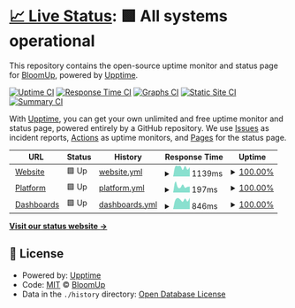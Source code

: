 # [📈 Live Status](https://status.bloomup.org): <!--live status--> **🟩 All systems operational**

This repository contains the open-source uptime monitor and status page for [BloomUp](http://www.bloomup.org), powered by [Upptime](https://github.com/upptime/upptime).

[![Uptime CI](https://github.com/bloomuporg/upptime/workflows/Uptime%20CI/badge.svg)](https://github.com/bloomuporg/upptime/actions?query=workflow%3A%22Uptime+CI%22)
[![Response Time CI](https://github.com/bloomuporg/upptime/workflows/Response%20Time%20CI/badge.svg)](https://github.com/bloomuporg/upptime/actions?query=workflow%3A%22Response+Time+CI%22)
[![Graphs CI](https://github.com/bloomuporg/upptime/workflows/Graphs%20CI/badge.svg)](https://github.com/bloomuporg/upptime/actions?query=workflow%3A%22Graphs+CI%22)
[![Static Site CI](https://github.com/bloomuporg/upptime/workflows/Static%20Site%20CI/badge.svg)](https://github.com/bloomuporg/upptime/actions?query=workflow%3A%22Static+Site+CI%22)
[![Summary CI](https://github.com/bloomuporg/upptime/workflows/Summary%20CI/badge.svg)](https://github.com/bloomuporg/upptime/actions?query=workflow%3A%22Summary+CI%22)

With [Upptime](https://upptime.js.org), you can get your own unlimited and free uptime monitor and status page, powered entirely by a GitHub repository. We use [Issues](https://github.com/bloomuporg/upptime/issues) as incident reports, [Actions](https://github.com/bloomuporg/upptime/actions) as uptime monitors, and [Pages](https://status.bloomup.org) for the status page.

<!--start: status pages-->
<!-- This summary is generated by Upptime (https://github.com/upptime/upptime) -->
<!-- Do not edit this manually, your changes will be overwritten -->
<!-- prettier-ignore -->
| URL | Status | History | Response Time | Uptime |
| --- | ------ | ------- | ------------- | ------ |
| <img alt="" src="https://icons.duckduckgo.com/ip3/www.bloomup.org.ico" height="13"> [Website](https://www.bloomup.org) | 🟩 Up | [website.yml](https://github.com/bloomuporg/upptime/commits/HEAD/history/website.yml) | <details><summary><img alt="Response time graph" src="./graphs/website/response-time-week.png" height="20"> 1139ms</summary><br><a href="https://status.bloomup.org/history/website"><img alt="Response time 908" src="https://img.shields.io/endpoint?url=https%3A%2F%2Fraw.githubusercontent.com%2Fbloomuporg%2Fupptime%2FHEAD%2Fapi%2Fwebsite%2Fresponse-time.json"></a><br><a href="https://status.bloomup.org/history/website"><img alt="24-hour response time 1144" src="https://img.shields.io/endpoint?url=https%3A%2F%2Fraw.githubusercontent.com%2Fbloomuporg%2Fupptime%2FHEAD%2Fapi%2Fwebsite%2Fresponse-time-day.json"></a><br><a href="https://status.bloomup.org/history/website"><img alt="7-day response time 1139" src="https://img.shields.io/endpoint?url=https%3A%2F%2Fraw.githubusercontent.com%2Fbloomuporg%2Fupptime%2FHEAD%2Fapi%2Fwebsite%2Fresponse-time-week.json"></a><br><a href="https://status.bloomup.org/history/website"><img alt="30-day response time 992" src="https://img.shields.io/endpoint?url=https%3A%2F%2Fraw.githubusercontent.com%2Fbloomuporg%2Fupptime%2FHEAD%2Fapi%2Fwebsite%2Fresponse-time-month.json"></a><br><a href="https://status.bloomup.org/history/website"><img alt="1-year response time 926" src="https://img.shields.io/endpoint?url=https%3A%2F%2Fraw.githubusercontent.com%2Fbloomuporg%2Fupptime%2FHEAD%2Fapi%2Fwebsite%2Fresponse-time-year.json"></a></details> | <details><summary><a href="https://status.bloomup.org/history/website">100.00%</a></summary><a href="https://status.bloomup.org/history/website"><img alt="All-time uptime 100.00%" src="https://img.shields.io/endpoint?url=https%3A%2F%2Fraw.githubusercontent.com%2Fbloomuporg%2Fupptime%2FHEAD%2Fapi%2Fwebsite%2Fuptime.json"></a><br><a href="https://status.bloomup.org/history/website"><img alt="24-hour uptime 100.00%" src="https://img.shields.io/endpoint?url=https%3A%2F%2Fraw.githubusercontent.com%2Fbloomuporg%2Fupptime%2FHEAD%2Fapi%2Fwebsite%2Fuptime-day.json"></a><br><a href="https://status.bloomup.org/history/website"><img alt="7-day uptime 100.00%" src="https://img.shields.io/endpoint?url=https%3A%2F%2Fraw.githubusercontent.com%2Fbloomuporg%2Fupptime%2FHEAD%2Fapi%2Fwebsite%2Fuptime-week.json"></a><br><a href="https://status.bloomup.org/history/website"><img alt="30-day uptime 100.00%" src="https://img.shields.io/endpoint?url=https%3A%2F%2Fraw.githubusercontent.com%2Fbloomuporg%2Fupptime%2FHEAD%2Fapi%2Fwebsite%2Fuptime-month.json"></a><br><a href="https://status.bloomup.org/history/website"><img alt="1-year uptime 100.00%" src="https://img.shields.io/endpoint?url=https%3A%2F%2Fraw.githubusercontent.com%2Fbloomuporg%2Fupptime%2FHEAD%2Fapi%2Fwebsite%2Fuptime-year.json"></a></details>
| <img alt="" src="https://icons.duckduckgo.com/ip3/app.bloomup.org.ico" height="13"> [Platform](https://app.bloomup.org) | 🟩 Up | [platform.yml](https://github.com/bloomuporg/upptime/commits/HEAD/history/platform.yml) | <details><summary><img alt="Response time graph" src="./graphs/platform/response-time-week.png" height="20"> 197ms</summary><br><a href="https://status.bloomup.org/history/platform"><img alt="Response time 212" src="https://img.shields.io/endpoint?url=https%3A%2F%2Fraw.githubusercontent.com%2Fbloomuporg%2Fupptime%2FHEAD%2Fapi%2Fplatform%2Fresponse-time.json"></a><br><a href="https://status.bloomup.org/history/platform"><img alt="24-hour response time 184" src="https://img.shields.io/endpoint?url=https%3A%2F%2Fraw.githubusercontent.com%2Fbloomuporg%2Fupptime%2FHEAD%2Fapi%2Fplatform%2Fresponse-time-day.json"></a><br><a href="https://status.bloomup.org/history/platform"><img alt="7-day response time 197" src="https://img.shields.io/endpoint?url=https%3A%2F%2Fraw.githubusercontent.com%2Fbloomuporg%2Fupptime%2FHEAD%2Fapi%2Fplatform%2Fresponse-time-week.json"></a><br><a href="https://status.bloomup.org/history/platform"><img alt="30-day response time 235" src="https://img.shields.io/endpoint?url=https%3A%2F%2Fraw.githubusercontent.com%2Fbloomuporg%2Fupptime%2FHEAD%2Fapi%2Fplatform%2Fresponse-time-month.json"></a><br><a href="https://status.bloomup.org/history/platform"><img alt="1-year response time 210" src="https://img.shields.io/endpoint?url=https%3A%2F%2Fraw.githubusercontent.com%2Fbloomuporg%2Fupptime%2FHEAD%2Fapi%2Fplatform%2Fresponse-time-year.json"></a></details> | <details><summary><a href="https://status.bloomup.org/history/platform">100.00%</a></summary><a href="https://status.bloomup.org/history/platform"><img alt="All-time uptime 100.00%" src="https://img.shields.io/endpoint?url=https%3A%2F%2Fraw.githubusercontent.com%2Fbloomuporg%2Fupptime%2FHEAD%2Fapi%2Fplatform%2Fuptime.json"></a><br><a href="https://status.bloomup.org/history/platform"><img alt="24-hour uptime 100.00%" src="https://img.shields.io/endpoint?url=https%3A%2F%2Fraw.githubusercontent.com%2Fbloomuporg%2Fupptime%2FHEAD%2Fapi%2Fplatform%2Fuptime-day.json"></a><br><a href="https://status.bloomup.org/history/platform"><img alt="7-day uptime 100.00%" src="https://img.shields.io/endpoint?url=https%3A%2F%2Fraw.githubusercontent.com%2Fbloomuporg%2Fupptime%2FHEAD%2Fapi%2Fplatform%2Fuptime-week.json"></a><br><a href="https://status.bloomup.org/history/platform"><img alt="30-day uptime 100.00%" src="https://img.shields.io/endpoint?url=https%3A%2F%2Fraw.githubusercontent.com%2Fbloomuporg%2Fupptime%2FHEAD%2Fapi%2Fplatform%2Fuptime-month.json"></a><br><a href="https://status.bloomup.org/history/platform"><img alt="1-year uptime 100.00%" src="https://img.shields.io/endpoint?url=https%3A%2F%2Fraw.githubusercontent.com%2Fbloomuporg%2Fupptime%2FHEAD%2Fapi%2Fplatform%2Fuptime-year.json"></a></details>
| <img alt="" src="https://icons.duckduckgo.com/ip3/dashboards.bloomup.org.ico" height="13"> [Dashboards](https://dashboards.bloomup.org) | 🟩 Up | [dashboards.yml](https://github.com/bloomuporg/upptime/commits/HEAD/history/dashboards.yml) | <details><summary><img alt="Response time graph" src="./graphs/dashboards/response-time-week.png" height="20"> 846ms</summary><br><a href="https://status.bloomup.org/history/dashboards"><img alt="Response time 714" src="https://img.shields.io/endpoint?url=https%3A%2F%2Fraw.githubusercontent.com%2Fbloomuporg%2Fupptime%2FHEAD%2Fapi%2Fdashboards%2Fresponse-time.json"></a><br><a href="https://status.bloomup.org/history/dashboards"><img alt="24-hour response time 996" src="https://img.shields.io/endpoint?url=https%3A%2F%2Fraw.githubusercontent.com%2Fbloomuporg%2Fupptime%2FHEAD%2Fapi%2Fdashboards%2Fresponse-time-day.json"></a><br><a href="https://status.bloomup.org/history/dashboards"><img alt="7-day response time 846" src="https://img.shields.io/endpoint?url=https%3A%2F%2Fraw.githubusercontent.com%2Fbloomuporg%2Fupptime%2FHEAD%2Fapi%2Fdashboards%2Fresponse-time-week.json"></a><br><a href="https://status.bloomup.org/history/dashboards"><img alt="30-day response time 764" src="https://img.shields.io/endpoint?url=https%3A%2F%2Fraw.githubusercontent.com%2Fbloomuporg%2Fupptime%2FHEAD%2Fapi%2Fdashboards%2Fresponse-time-month.json"></a><br><a href="https://status.bloomup.org/history/dashboards"><img alt="1-year response time 712" src="https://img.shields.io/endpoint?url=https%3A%2F%2Fraw.githubusercontent.com%2Fbloomuporg%2Fupptime%2FHEAD%2Fapi%2Fdashboards%2Fresponse-time-year.json"></a></details> | <details><summary><a href="https://status.bloomup.org/history/dashboards">100.00%</a></summary><a href="https://status.bloomup.org/history/dashboards"><img alt="All-time uptime 100.00%" src="https://img.shields.io/endpoint?url=https%3A%2F%2Fraw.githubusercontent.com%2Fbloomuporg%2Fupptime%2FHEAD%2Fapi%2Fdashboards%2Fuptime.json"></a><br><a href="https://status.bloomup.org/history/dashboards"><img alt="24-hour uptime 100.00%" src="https://img.shields.io/endpoint?url=https%3A%2F%2Fraw.githubusercontent.com%2Fbloomuporg%2Fupptime%2FHEAD%2Fapi%2Fdashboards%2Fuptime-day.json"></a><br><a href="https://status.bloomup.org/history/dashboards"><img alt="7-day uptime 100.00%" src="https://img.shields.io/endpoint?url=https%3A%2F%2Fraw.githubusercontent.com%2Fbloomuporg%2Fupptime%2FHEAD%2Fapi%2Fdashboards%2Fuptime-week.json"></a><br><a href="https://status.bloomup.org/history/dashboards"><img alt="30-day uptime 100.00%" src="https://img.shields.io/endpoint?url=https%3A%2F%2Fraw.githubusercontent.com%2Fbloomuporg%2Fupptime%2FHEAD%2Fapi%2Fdashboards%2Fuptime-month.json"></a><br><a href="https://status.bloomup.org/history/dashboards"><img alt="1-year uptime 100.00%" src="https://img.shields.io/endpoint?url=https%3A%2F%2Fraw.githubusercontent.com%2Fbloomuporg%2Fupptime%2FHEAD%2Fapi%2Fdashboards%2Fuptime-year.json"></a></details>

<!--end: status pages-->

[**Visit our status website →**](https://status.bloomup.org)

## 📄 License

- Powered by: [Upptime](https://github.com/upptime/upptime)
- Code: [MIT](./LICENSE) © [BloomUp](http://www.bloomup.org)
- Data in the `./history` directory: [Open Database License](https://opendatacommons.org/licenses/odbl/1-0/)
